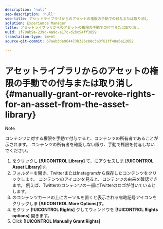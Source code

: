 ```yaml
---
description: 'null'
seo-description: 'null'
seo-title: アセットライブラリからのアセットの権限の手動での付与または取り消し
solution: Experience Manager
title: アセットライブラリからのアセットの権限の手動での付与または取り消し
uuid: 1f70ab9a-239d-4a9c-a17c-d2bc54ff3859
translation-type: tm+mt
source-git-commit: 67aeb3de964473b326c88c3a3f81ff48a6a12652

---
```



# アセットライブラリからのアセットの権限の手動での付与または取り消し{#manually-grant-or-revoke-rights-for-an-asset-from-the-asset-library}

>[!NOTE]
>
>コンテンツに対する権限を手動で付与すると、コンテンツの所有者であることが示されます。 コンテンツの所有者を確認しない限り、手動で権限を付与しないでください。

1. をクリックし **[!UICONTROL Library]** て、にアクセスしま **[!UICONTROL Asset Library]**&#x200B;す。
1. フォルダーを開き、TwitterまたはInstagramから保存したコンテンツをクリックします。 コンテンツのアイコンを見ると、コンテンツの由来を確認できます。 例えば、Twitterのコンテンツの一部にTwitterのロゴが付いているとします。
1. のコンテンツカードの上にカーソルを置くと表示される省略記号アイコンをクリックしま **[!UICONTROL More Options]**&#x200B;す。
1. をクリッ **[!UICONTROL Rights]** クしてウィンドウを **[!UICONTROL Rights options]** 開きます。
1. Click **[!UICONTROL Manually Grant Rights]**.
